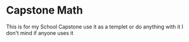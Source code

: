 # Capstone Math

This is for my School Capstone use it as a templet or do anything with it I don't mind if anyone uses it
